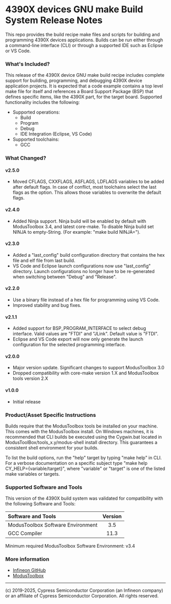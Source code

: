 # 4390X devices GNU make Build System Release Notes
This repo provides the build recipe make files and scripts for building and programming 4390X devices applications. Builds can be run either through a command-line interface (CLI) or through a supported IDE such as Eclipse or VS Code.

### What's Included?
This release of the 4390X device GNU make build recipe includes complete support for building, programming, and debugging 4390X device application projects. It is expected that a code example contains a top level make file for itself and references a Board Support Package (BSP) that defines specific items, like the 4390X part, for the target board. Supported functionality includes the following:

* Supported operations:
    * Build
    * Program
    * Debug
    * IDE Integration (Eclipse, VS Code)
* Supported toolchains:
    * GCC

### What Changed?
#### v2.5.0
* Moved CFLAGS, CXXFLAGS, ASFLAGS, LDFLAGS variables to be added after default flags. In case of conflict, most toolchains select the last flags as the option. This allows those variables to overwrite the default flags.

#### v2.4.0
* Added Ninja support. Ninja build will be enabled by default with ModusToolbox 3.4, and latest core-make. To disable Ninja build set NINJA to empty-String. (For example: "make build NINJA=").

#### v2.3.0
* Added a "last_config" build configuration directory that contains the hex file and elf file from last build.
* VS Code and Eclipse launch configurations now use "last_config" directory. Launch configurations no longer have to be re-generated when switching between "Debug" and "Release".

#### v2.2.0
* Use a binary file instead of a hex file for programming using VS Code.
* Improved stability and bug fixes.

#### v2.1.1
* Added support for BSP_PROGRAM_INTERFACE to select debug interface. Valid values are "FTDI" and "JLink". Default value is "FTDI".
* Eclipse and VS Code export will now only generate the launch configuration for the selected programming interface.

#### v2.0.0
* Major version update. Significant changes to support ModusToolbox 3.0
* Dropped compatibility with core-make version 1.X and ModusToolbox tools version 2.X

#### v1.0.0
* Initial release

### Product/Asset Specific Instructions
Builds require that the ModusToolbox tools be installed on your machine. This comes with the ModusToolbox install. On Windows machines, it is recommended that CLI builds be executed using the Cygwin.bat located in ModusToolBox/tools\_x.y/modus-shell install directory. This guarantees a consistent shell environment for your builds.

To list the build options, run the "help" target by typing "make help" in CLI. For a verbose documentation on a specific subject type "make help CY\_HELP={variable/target}", where "variable" or "target" is one of the listed make variables or targets.

### Supported Software and Tools
This version of the 4390X build system was validated for compatibility with the following Software and Tools:

| Software and Tools                        | Version |
| :---                                      | :----:  |
| ModusToolbox Software Environment         | 3.5     |
| GCC Compiler                              | 11.3    |

Minimum required ModusToolbox Software Environment: v3.4

### More information
* [Infineon GitHub](https://github.com/Infineon)
* [ModusToolbox](https://www.infineon.com/cms/en/design-support/tools/sdk/modustoolbox-software)

---
(c) 2019-2025, Cypress Semiconductor Corporation (an Infineon company) or an affiliate of Cypress Semiconductor Corporation. All rights reserved.
